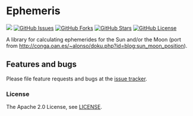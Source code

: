 Ephemeris
======

[![](https://jitpack.io/v/kb0/kotlin-ephemeris.svg)](https://jitpack.io/#kb0/kotlin-ephemeris)
[![GitHub Issues](https://img.shields.io/github/issues/kb0/kotlin-ephemeris.svg?branch=master)](https://github.com/kb0/kotlin-ephemeris/issues)
[![GitHub Forks](https://img.shields.io/github/forks/kb0/kotlin-ephemeris.svg?branch=master)](https://github.com/kb0/kotlin-ephemeris/network)
[![GitHub Stars](https://img.shields.io/github/stars/kb0/kotlin-ephemeris.svg?branch=master)](https://github.com/kb0/kotlin-ephemeris/stargazers)
[![GitHub License](https://img.shields.io/badge/license-Apache%202-blue.svg)](https://raw.githubusercontent.com/kb0/kotlin-ephemeris/master/LICENSE)

A library for calculating ephemerides for the Sun and/or the Moon (port from http://conga.oan.es/~alonso/doku.php?id=blog:sun_moon_position).

## Features and bugs

Please file feature requests and bugs at the [issue tracker][tracker].

[tracker]: https://github.com/kb0/kotlin-ephemeris/issues

### License

The Apache 2.0 License, see [LICENSE](https://github.com/kb0/kotlin-ephemeris/raw/master/LICENSE).